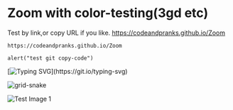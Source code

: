 # Zoom with color-testing(3gd etc)
Test by link,or copy URL if you like.
https://codeandpranks.github.io/Zoom
```
https://codeandpranks.github.io/Zoom
```
```
alert("test git copy-code")
```

[![Typing SVG](https://readme-typing-svg.demolab.com?font=Fira+Code&duration=3000&pause=200&color=F7697A&background=A1A1A100&width=435&lines=Welcome+to+code+and+pranks%2C+;a+live+test+page+for++code+fun.)](https://git.io/typing-svg)


![grid-snake](https://user-images.githubusercontent.com/94220731/198875879-db8010bf-01c8-4f34-98c7-3dd8a0a6e734.svg)

![Test Image 1](https://github.com/codeandpranks/Zoom/PXL_20250203_231900952.jpg)
